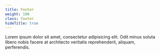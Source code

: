 ```yaml
---
title: Footer
weight: 100
class: footer
hideTitle: true
---
```


Lorem ipsum dolor sit amet, consectetur adipisicing elit. Odit minus soluta libero nobis facere at architecto veritatis reprehenderit, aliquam, perferendis.